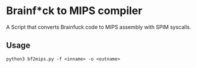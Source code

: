 # Brainf*ck to MIPS compiler
A Script that converts Brainfuck code to MIPS assembly with SPIM syscalls.

## Usage
`python3 bf2mips.py -f <inname> -o <outname>`
